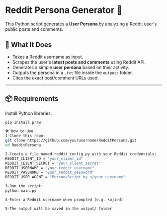 # Reddit Persona Generator 🧠

This Python script generates a **User Persona** by analyzing a Reddit user's public posts and comments.

## 🚀 What It Does

- Takes a Reddit username as input.
- Scrapes the user's **latest posts and comments** using Reddit API.
- Generates a simple **user persona** based on their activity.
- Outputs the persona in a `.txt` file inside the `output/` folder.
- Cites the exact post/comment URLs used.

---

## 📦 Requirements

Install Python libraries:

```bash
pip install praw

🛠 How to Use
1-Clone this repo:
git clone https://github.com/yourusername/RedditPersona.git
cd RedditPersona

2-Create a file named reddit_config.py with your Reddit credentials:
REDDIT_CLIENT_ID = "your_client_id"
REDDIT_CLIENT_SECRET = "your_client_secret"
REDDIT_USERNAME = "your_reddit_username"
REDDIT_PASSWORD = "your_reddit_password"
REDDIT_USER_AGENT = "PersonaScript by u/your_username"

3-Run the script:
python main.py

4-Enter a Reddit username when prompted (e.g. kojied)

5-The output will be saved in the output/ folder.
